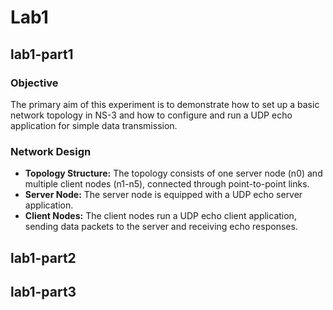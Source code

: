 # Lab1
## lab1-part1
### Objective
The primary aim of this experiment is to demonstrate how to set up a basic network topology in NS-3 and how to configure and run a UDP echo application for simple data transmission.

### Network Design

- **Topology Structure:** The topology consists of one server node (n0) and multiple client nodes (n1-n5), connected through point-to-point links.
- **Server Node:** The server node is equipped with a UDP echo server application.
- **Client Nodes:** The client nodes run a UDP echo client application, sending data packets to the server and receiving echo responses.

## lab1-part2

## lab1-part3
